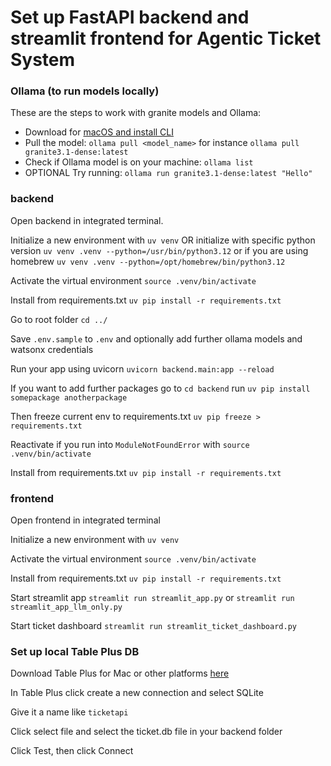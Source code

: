 # Set up FastAPI backend and streamlit frontend for Agentic Ticket System


### Ollama (to run models locally)

These are the steps to work with granite models and Ollama:

- Download for [macOS and install CLI](https://ollama.com/download/mac)
- Pull the model: `ollama pull <model_name>` for instance `ollama pull granite3.1-dense:latest`
- Check if Ollama model is on your machine: `ollama list`
- OPTIONAL Try running: `ollama run granite3.1-dense:latest "Hello"`


### backend

Open backend in integrated terminal.

Initialize a new environment with `uv venv`
OR initialize with specific python version `uv venv .venv --python=/usr/bin/python3.12` or if you are using homebrew `uv venv .venv --python=/opt/homebrew/bin/python3.12`

Activate the virtual environment `source .venv/bin/activate`

Install from requirements.txt `uv pip install -r requirements.txt`

Go to root folder `cd ../`

Save `.env.sample` to `.env` and optionally add further ollama models and watsonx credentials

Run your app using uvicorn `uvicorn backend.main:app --reload`

If you want to add further packages go to `cd backend` run `uv pip install somepackage anotherpackage`

Then freeze current env to requirements.txt `uv pip freeze > requirements.txt`

Reactivate if you run into `ModuleNotFoundError` with `source .venv/bin/activate`

Install from requirements.txt `uv pip install -r requirements.txt`


### frontend

Open frontend in integrated terminal

Initialize a new environment with `uv venv`

Activate the virtual environment `source .venv/bin/activate`

Install from requirements.txt `uv pip install -r requirements.txt`

Start streamlit app `streamlit run streamlit_app.py` or `streamlit run streamlit_app_llm_only.py`

Start ticket dashboard `streamlit run streamlit_ticket_dashboard.py`


### Set up local Table Plus DB

Download Table Plus for Mac or other platforms [here](https://tableplus.com/)

In Table Plus click create a new connection and select SQLite

Give it a name like `ticketapi`

Click select file and select the ticket.db file in your backend folder

Click Test, then click Connect